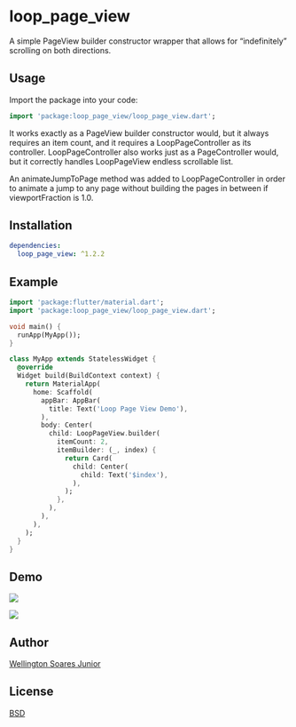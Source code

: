 # loop_page_view

A simple PageView builder constructor wrapper that allows for “indefinitely” scrolling on both directions.

## Usage

Import the package into your code:

```dart
import 'package:loop_page_view/loop_page_view.dart';
```

It works exactly as a PageView builder constructor would, but it always requires an item count, and it requires a LoopPageController as its controller. LoopPageController also works just as a PageController would, but it correctly handles LoopPageView endless scrollable list.

An animateJumpToPage method was added to LoopPageController in order to animate a jump to any page without building the pages in between if viewportFraction is 1.0.

## Installation

```yaml
dependencies:
  loop_page_view: ^1.2.2
```

## Example

```dart
import 'package:flutter/material.dart';
import 'package:loop_page_view/loop_page_view.dart';

void main() {
  runApp(MyApp());
}

class MyApp extends StatelessWidget {
  @override
  Widget build(BuildContext context) {
    return MaterialApp(
      home: Scaffold(
        appBar: AppBar(
          title: Text('Loop Page View Demo'),
        ),
        body: Center(
          child: LoopPageView.builder(
            itemCount: 2,
            itemBuilder: (_, index) {
              return Card(
                child: Center(
                  child: Text('$index'),
                ),
              );
            },
          ),
        ),
      ),
    );
  }
}
```

## Demo

![](https://media1.giphy.com/media/f8hh4SYeyc7fDcMN77/giphy.gif)

![](https://media4.giphy.com/media/zv3rjIbf49jI9LzgvX/giphy.gif)

## Author

[Wellington Soares Junior](https://github.com/wjuniorgit)

## License

[BSD](https://opensource.org/licenses/BSD-3-Clause)
